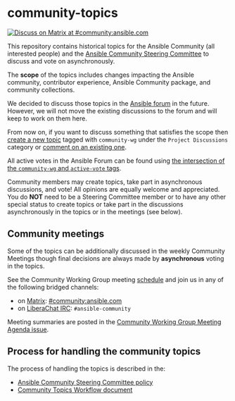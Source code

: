 # community-topics

[![Discuss on Matrix at #community:ansible.com](https://img.shields.io/matrix/community:ansible.com.svg?server_fqdn=ansible-accounts.ems.host&label=Discuss%20on%20Matrix%20at%20%23community:ansible.com&logo=matrix)](https://matrix.to/#/#community:ansible.com)

This repository contains historical topics for the Ansible Community (all interested people) and the [Ansible Community Steering Committee](https://docs.ansible.com/ansible/devel/community/steering/community_steering_committee.html) to discuss and vote on asynchronously.

The **scope** of the topics includes changes impacting the Ansible community, contributor experience, Ansible Community package, and community collections.

We decided to discuss those topics in the [Ansible forum](https://forum.ansible.com) in the future. However, we will not move the existing discussions to the forum and will keep to work on them here.

From now on, if you want to discuss something that satisfies the scope then [create a new topic](https://forum.ansible.com/new-topic?category=project&tags=community-wg) tagged with `community-wg` under the `Project Discussions` category or [comment on an existing one](https://forum.ansible.com/tags/c/project/7/community-wg).

All active votes in the Ansible Forum can be found using [the intersection of the `community-wg` and `active-vote` tags](https://forum.ansible.com/tags/intersection/community-wg/active-vote).

Community members may create topics, take part in asynchronous discussions, and vote! All opinions are equally welcome and appreciated. You do **NOT** need to be a Steering Committee member or to have any other special status to create topics or take part in the discussions asynchronously in the topics or in the meetings (see below). 

## Community meetings

Some of the topics can be additionally discussed in the weekly Community Meetings though final decisions are always made by **asynchronous** voting in the topics.

See the Community Working Group meeting [schedule](https://github.com/ansible/community/blob/main/meetings/README.md#wednesdays) and join us in any of the following bridged channels:
* on [Matrix](https://docs.ansible.com/ansible/latest/community/communication.html#ansible-community-on-matrix): [#community:ansible.com](https://matrix.to/#/#community:ansible.com)
* on [LiberaChat IRC](https://docs.ansible.com/ansible/latest/community/communication.html#ansible-community-on-irc): `#ansible-community`

Meeting summaries are posted in the [Community Working Group Meeting Agenda issue](https://github.com/ansible/community/issues?q=is%3Aopen+label%3Ameeting_agenda+label%3Acommunity+label%3Acontributor_experience).

## Process for handling the community topics

The process of handling the topics is described in the:
* [Ansible Community Steering Committee policy](https://docs.ansible.com/ansible/devel/community/steering/community_steering_committee.html)
* [Community Topics Workflow document](https://github.com/ansible-community/community-topics/blob/main/community_topics_workflow.md)
